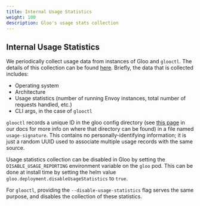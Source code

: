 ```yaml
---
title: Internal Usage Statistics
weight: 100
description: Gloo's usage stats collection
---
```


## Internal Usage Statistics

We periodically collect usage data from instances of Gloo and `glooctl`. The details of this
collection can be found [here](https://github.com/solo-io/reporting-client). Briefly, the data
that is collected includes:

* Operating system
* Architecture
* Usage statistics (number of running Envoy instances, total number of requests handled, etc.)
* CLI args, in the case of `glooctl`

`glooctl` records a unique ID in the gloo config directory 
(see [this page](../../advanced_configuration/glooctl-config#config-file) in our docs for more info
on where that directory can be found) in a file named `usage-signature`. This contains no 
personally-identifying information; it is just a random UUID used to associate multiple 
usage records with the same source.

Usage statistics collection can be disabled in Gloo by setting the 
`DISABLE_USAGE_REPORTING` environment variable on the `gloo` pod. This can be done at install 
time by setting the helm value `gloo.deployment.disableUsageStatistics` to `true`.

For `glooctl`, providing the `--disable-usage-statistics` flag serves the same purpose, and disables
the collection of these statistics. 
